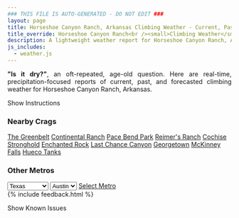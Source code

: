 ```yaml
---
### THIS FILE IS AUTO-GENERATED - DO NOT EDIT ###
layout: page
title: Horseshoe Canyon Ranch, Arkansas Climbing Weather - Current, Past, and Forecasted Report
title_override: Horseshoe Canyon Ranch<br /><small>Climbing Weather</small>
description: A lightweight weather report for Horseshoe Canyon Ranch, Arkansas. Optimized for slow internet connections.
js_includes:
  - weather.js
---
```


<section class="measure center lh-copy f5-ns f6 ph2 mv4" style="text-align: justify;">
<strong>"Is it dry?"</strong>, an oft-repeated, age-old question. Here are real-time,
precipitation-focused reports of current, past, and forecasted climbing weather for Horseshoe Canyon Ranch, Arkansas.
</section>

<p id="settings-toggle" class="mw5 b center tc hover-light-red black-70 pointer">Show Instructions</p>
<section id="settings" class="overflow-hidden" style="display:none;">
    <div class="mv2 ph2 center">
        <div class="fn f6 tc pv2">
            <p class="measure lh-copy center"><strong>Show/hide hourly forecasts</strong> by clicking the desired day.</p>
            <hr class="mw5 p0 mv2 o-60 b0 bt b--light-red light-red bg-light-red">
            <p class="measure lh-copy center"><strong>Current and Past conditions</strong> are measured by the nearest weather station. <strong>Forecast conditions</strong> are calculated and polled separately.</p>
            <hr class="mw5 p0 mv2 o-60 b0 bt b--light-red light-red bg-light-red">
            <p class="measure lh-copy center"><strong>Having issues?</strong> Try <a id="clear-cache" class="no-underline relative fancy-link light-red hover-light-red" href="#">clearing the local cache</a>.</p>
            <hr class="mw5 p0 mv2 o-60 b0 bt b--light-red light-red bg-light-red">
            <p class="measure lh-copy center">Weather data sourced from <a class="no-underline fancy-link relative light-red" target="_blank" href="https://www.weather.gov/documentation/services-web-api">weather.gov</a>.</p>
        </div>
    </div>
</section>
<section id="weather" data-crag="horseshoe-canyon-ranch-arkansas" class="mv4-ns mv3 ph2 center"></section>
<section id="nearby" class="tc lh-copy">
  <h3>Nearby Crags</h3>
<a class="nowrap no-underline fancy-link relative light-red mh3" href="/crags/the-greenbelt-texas-weather.html">The Greenbelt</a>
<a class="nowrap no-underline fancy-link relative light-red mh3" href="/crags/continental-ranch-texas-weather.html">Continental Ranch</a>
<a class="nowrap no-underline fancy-link relative light-red mh3" href="/crags/pace-bend-park-texas-weather.html">Pace Bend Park</a>
<a class="nowrap no-underline fancy-link relative light-red mh3" href="/crags/reimers-ranch-texas-weather.html">Reimer's Ranch</a>
<a class="nowrap no-underline fancy-link relative light-red mh3" href="/crags/cochise-stronghold-arizona-weather.html">Cochise Stronghold</a>
<a class="nowrap no-underline fancy-link relative light-red mh3" href="/crags/enchanted-rock-texas-weather.html">Enchanted Rock</a>
<a class="nowrap no-underline fancy-link relative light-red mh3" href="/crags/last-chance-canyon-new-mexico-weather.html">Last Chance Canyon</a>
<a class="nowrap no-underline fancy-link relative light-red mh3" href="/crags/georgetown-texas-weather.html">Georgetown</a>
<a class="nowrap no-underline fancy-link relative light-red mh3" href="/crags/mckinney-falls-texas-weather.html">McKinney Falls</a>
<a class="nowrap no-underline fancy-link relative light-red mh3" href="/crags/hueco-tanks-texas-weather.html">Hueco Tanks</a>
</section>
<section id="nearby" class="tc lh-copy">
  <h3>Other Metros</h3>
  <select class="ma1 bg-near-white pa2" id="stateSel">
    <option value="Texas" selected>Texas</option>
    <option value="Washington">Washington</option>
    <option value="Colorado">Colorado</option>
    <option value="Tennessee">Tennessee</option>
    <option value="Utah">Utah</option>
    <option value="California">California</option>
  </select>
  <select class="ma1 bg-near-white pa2" id="citySel">
    <option value="Austin" selected>Austin</option>
  </select>
  <a id="selectMetro" class="f6 link dim ph3 pv2 ma1 dib white bg-light-red" href="/crags/austin-texas-weather.html">Select Metro</a>
  <script>
    var states = [];
    states["Texas"] = "Austin"
    states["Washington"] = "Seattle"
    states["Colorado"] = "Denver"
    states["Tennessee"] = "Nashville"
    states["Utah"] = "Salt Lake City"
    states["California"] = "San Francisco|Los Angeles"
  </script>
</section>
{% include feedback.html %}
<p id="issues-toggle" class="mw5 b center tc hover-light-red black-70 pointer">Show Known Issues</p>
<section id="issues" class="overflow-hidden tc f6">
</section>

<script>
  var weekly_LZK_44_127 = {"updated":"2021-02-10T08:36:01+00:00","units":"us","forecastGenerator":"BaselineForecastGenerator","generatedAt":"2021-02-10T08:48:15+00:00","updateTime":"2021-02-10T08:36:01+00:00","validTimes":"2021-02-10T02:00:00+00:00/P7DT11H","elevation":{"value":534.0096,"unitCode":"unit:m"},"periods":[{"number":1,"name":"Overnight","startTime":"2021-02-10T02:00:00-06:00","endTime":"2021-02-10T06:00:00-06:00","isDaytime":false,"temperature":25,"temperatureUnit":"F","temperatureTrend":null,"windSpeed":"5 mph","windDirection":"ENE","icon":"https://api.weather.gov/icons/land/night/fzra,40?size=medium","shortForecast":"Chance Freezing Rain","detailedForecast":"A chance of freezing rain and patchy freezing drizzle. Cloudy, with a low around 25. East northeast wind around 5 mph. Chance of precipitation is 40%. Little or no ice accumulation expected."},{"number":2,"name":"Wednesday","startTime":"2021-02-10T06:00:00-06:00","endTime":"2021-02-10T18:00:00-06:00","isDaytime":true,"temperature":29,"temperatureUnit":"F","temperatureTrend":null,"windSpeed":"5 to 10 mph","windDirection":"NE","icon":"https://api.weather.gov/icons/land/day/rain_fzra,40/rain_fzra,50?size=medium","shortForecast":"Chance Freezing Rain","detailedForecast":"A chance of freezing rain and a chance of rain. Cloudy, with a high near 29. Wind chill values as low as 20. Northeast wind 5 to 10 mph. Chance of precipitation is 50%. Little or no ice accumulation expected."},{"number":3,"name":"Wednesday Night","startTime":"2021-02-10T18:00:00-06:00","endTime":"2021-02-11T06:00:00-06:00","isDaytime":false,"temperature":23,"temperatureUnit":"F","temperatureTrend":null,"windSpeed":"5 to 10 mph","windDirection":"NNE","icon":"https://api.weather.gov/icons/land/night/fzra,30/fzra,40?size=medium","shortForecast":"Chance Freezing Rain","detailedForecast":"A chance of freezing rain. Cloudy, with a low around 23. Wind chill values as low as 16. North northeast wind 5 to 10 mph. Chance of precipitation is 40%. Little or no ice accumulation expected."},{"number":4,"name":"Thursday","startTime":"2021-02-11T06:00:00-06:00","endTime":"2021-02-11T18:00:00-06:00","isDaytime":true,"temperature":26,"temperatureUnit":"F","temperatureTrend":null,"windSpeed":"5 to 10 mph","windDirection":"NNE","icon":"https://api.weather.gov/icons/land/day/fzra,40/bkn?size=medium","shortForecast":"Chance Freezing Rain then Mostly Cloudy","detailedForecast":"A chance of freezing rain before noon. Mostly cloudy, with a high near 26. Wind chill values as low as 15. North northeast wind 5 to 10 mph. Chance of precipitation is 40%. Little or no ice accumulation expected."},{"number":5,"name":"Thursday Night","startTime":"2021-02-11T18:00:00-06:00","endTime":"2021-02-12T06:00:00-06:00","isDaytime":false,"temperature":17,"temperatureUnit":"F","temperatureTrend":null,"windSpeed":"5 to 10 mph","windDirection":"NNE","icon":"https://api.weather.gov/icons/land/night/bkn?size=medium","shortForecast":"Mostly Cloudy","detailedForecast":"Mostly cloudy, with a low around 17. North northeast wind 5 to 10 mph."},{"number":6,"name":"Friday","startTime":"2021-02-12T06:00:00-06:00","endTime":"2021-02-12T18:00:00-06:00","isDaytime":true,"temperature":27,"temperatureUnit":"F","temperatureTrend":null,"windSpeed":"5 to 10 mph","windDirection":"NNE","icon":"https://api.weather.gov/icons/land/day/bkn?size=medium","shortForecast":"Partly Sunny","detailedForecast":"Partly sunny, with a high near 27. North northeast wind 5 to 10 mph."},{"number":7,"name":"Friday Night","startTime":"2021-02-12T18:00:00-06:00","endTime":"2021-02-13T06:00:00-06:00","isDaytime":false,"temperature":15,"temperatureUnit":"F","temperatureTrend":null,"windSpeed":"5 to 10 mph","windDirection":"NNE","icon":"https://api.weather.gov/icons/land/night/bkn?size=medium","shortForecast":"Mostly Cloudy","detailedForecast":"Mostly cloudy, with a low around 15. North northeast wind 5 to 10 mph."},{"number":8,"name":"Saturday","startTime":"2021-02-13T06:00:00-06:00","endTime":"2021-02-13T18:00:00-06:00","isDaytime":true,"temperature":24,"temperatureUnit":"F","temperatureTrend":null,"windSpeed":"5 to 10 mph","windDirection":"NNE","icon":"https://api.weather.gov/icons/land/day/snow,20?size=medium","shortForecast":"Slight Chance Light Snow","detailedForecast":"A slight chance of snow. Mostly cloudy, with a high near 24. North northeast wind 5 to 10 mph. Chance of precipitation is 20%."},{"number":9,"name":"Saturday Night","startTime":"2021-02-13T18:00:00-06:00","endTime":"2021-02-14T06:00:00-06:00","isDaytime":false,"temperature":2,"temperatureUnit":"F","temperatureTrend":null,"windSpeed":"10 mph","windDirection":"N","icon":"https://api.weather.gov/icons/land/night/cold?size=medium","shortForecast":"Mostly Cloudy","detailedForecast":"Mostly cloudy, with a low around 2. North wind around 10 mph."},{"number":10,"name":"Sunday","startTime":"2021-02-14T06:00:00-06:00","endTime":"2021-02-14T18:00:00-06:00","isDaytime":true,"temperature":17,"temperatureUnit":"F","temperatureTrend":null,"windSpeed":"10 mph","windDirection":"N","icon":"https://api.weather.gov/icons/land/day/sct?size=medium","shortForecast":"Mostly Sunny","detailedForecast":"Mostly sunny, with a high near 17."},{"number":11,"name":"Sunday Night","startTime":"2021-02-14T18:00:00-06:00","endTime":"2021-02-15T06:00:00-06:00","isDaytime":false,"temperature":6,"temperatureUnit":"F","temperatureTrend":null,"windSpeed":"10 mph","windDirection":"NNE","icon":"https://api.weather.gov/icons/land/night/cold/snow,20?size=medium","shortForecast":"Mostly Cloudy then Slight Chance Light Snow","detailedForecast":"A slight chance of snow after 3am. Mostly cloudy, with a low around 6. Chance of precipitation is 20%."},{"number":12,"name":"Washington's Birthday","startTime":"2021-02-15T06:00:00-06:00","endTime":"2021-02-15T18:00:00-06:00","isDaytime":true,"temperature":18,"temperatureUnit":"F","temperatureTrend":null,"windSpeed":"5 to 10 mph","windDirection":"NE","icon":"https://api.weather.gov/icons/land/day/snow,40/snow,50?size=medium","shortForecast":"Chance Light Snow","detailedForecast":"A chance of snow. Mostly cloudy, with a high near 18. Chance of precipitation is 50%."},{"number":13,"name":"Monday Night","startTime":"2021-02-15T18:00:00-06:00","endTime":"2021-02-16T06:00:00-06:00","isDaytime":false,"temperature":10,"temperatureUnit":"F","temperatureTrend":null,"windSpeed":"5 mph","windDirection":"ENE","icon":"https://api.weather.gov/icons/land/night/snow,30?size=medium","shortForecast":"Chance Light Snow","detailedForecast":"A chance of snow. Mostly cloudy, with a low around 10. Chance of precipitation is 30%."},{"number":14,"name":"Tuesday","startTime":"2021-02-16T06:00:00-06:00","endTime":"2021-02-16T18:00:00-06:00","isDaytime":true,"temperature":30,"temperatureUnit":"F","temperatureTrend":null,"windSpeed":"5 mph","windDirection":"ESE","icon":"https://api.weather.gov/icons/land/day/snow,20?size=medium","shortForecast":"Slight Chance Light Snow","detailedForecast":"A slight chance of snow after 7am. Partly sunny, with a high near 30. Chance of precipitation is 20%."}]}
  var hourly_LZK_44_127 = {"@context":["https://geojson.org/geojson-ld/geojson-context.jsonld",{"@version":"1.1","wx":"https://api.weather.gov/ontology#","geo":"http://www.opengis.net/ont/geosparql#","unit":"http://codes.wmo.int/common/unit/","@vocab":"https://api.weather.gov/ontology#"}],"type":"Feature","geometry":{"type":"Polygon","coordinates":[[[-93.2967623,36.0128648],[-93.29711019999999,35.990459800000004],[-93.26942,35.990176000000005],[-93.2690664,36.012581100000006],[-93.2967623,36.0128648]]]},"properties":{"updated":"2021-02-10T08:36:01+00:00","units":"us","forecastGenerator":"HourlyForecastGenerator","generatedAt":"2021-02-10T08:48:16+00:00","updateTime":"2021-02-10T08:36:01+00:00","validTimes":"2021-02-10T02:00:00+00:00/P7DT11H","elevation":{"value":534.0096,"unitCode":"unit:m"},"periods":[{"number":1,"name":"","startTime":"2021-02-10T02:00:00-06:00","endTime":"2021-02-10T03:00:00-06:00","isDaytime":false,"temperature":26,"temperatureUnit":"F","temperatureTrend":null,"windSpeed":"5 mph","windDirection":"ENE","icon":"https://api.weather.gov/icons/land/night/fzra,40?size=small","shortForecast":"Chance Freezing Rain","detailedForecast":""},{"number":2,"name":"","startTime":"2021-02-10T03:00:00-06:00","endTime":"2021-02-10T04:00:00-06:00","isDaytime":false,"temperature":25,"temperatureUnit":"F","temperatureTrend":null,"windSpeed":"5 mph","windDirection":"ENE","icon":"https://api.weather.gov/icons/land/night/fzra,40?size=small","shortForecast":"Chance Freezing Rain","detailedForecast":""},{"number":3,"name":"","startTime":"2021-02-10T04:00:00-06:00","endTime":"2021-02-10T05:00:00-06:00","isDaytime":false,"temperature":25,"temperatureUnit":"F","temperatureTrend":null,"windSpeed":"5 mph","windDirection":"ENE","icon":"https://api.weather.gov/icons/land/night/fzra,40?size=small","shortForecast":"Chance Freezing Rain","detailedForecast":""},{"number":4,"name":"","startTime":"2021-02-10T05:00:00-06:00","endTime":"2021-02-10T06:00:00-06:00","isDaytime":false,"temperature":25,"temperatureUnit":"F","temperatureTrend":null,"windSpeed":"5 mph","windDirection":"ENE","icon":"https://api.weather.gov/icons/land/night/fzra,40?size=small","shortForecast":"Chance Freezing Rain","detailedForecast":""},{"number":5,"name":"","startTime":"2021-02-10T06:00:00-06:00","endTime":"2021-02-10T07:00:00-06:00","isDaytime":true,"temperature":25,"temperatureUnit":"F","temperatureTrend":null,"windSpeed":"5 mph","windDirection":"ENE","icon":"https://api.weather.gov/icons/land/day/rain_fzra,40?size=small","shortForecast":"Chance Freezing Rain","detailedForecast":""},{"number":6,"name":"","startTime":"2021-02-10T07:00:00-06:00","endTime":"2021-02-10T08:00:00-06:00","isDaytime":true,"temperature":26,"temperatureUnit":"F","temperatureTrend":null,"windSpeed":"5 mph","windDirection":"ENE","icon":"https://api.weather.gov/icons/land/day/rain_fzra,40?size=small","shortForecast":"Chance Freezing Rain","detailedForecast":""},{"number":7,"name":"","startTime":"2021-02-10T08:00:00-06:00","endTime":"2021-02-10T09:00:00-06:00","isDaytime":true,"temperature":26,"temperatureUnit":"F","temperatureTrend":null,"windSpeed":"5 mph","windDirection":"NE","icon":"https://api.weather.gov/icons/land/day/rain_fzra,40?size=small","shortForecast":"Chance Freezing Rain","detailedForecast":""},{"number":8,"name":"","startTime":"2021-02-10T09:00:00-06:00","endTime":"2021-02-10T10:00:00-06:00","isDaytime":true,"temperature":27,"temperatureUnit":"F","temperatureTrend":null,"windSpeed":"5 mph","windDirection":"NE","icon":"https://api.weather.gov/icons/land/day/rain_fzra,40?size=small","shortForecast":"Chance Freezing Rain","detailedForecast":""},{"number":9,"name":"","startTime":"2021-02-10T10:00:00-06:00","endTime":"2021-02-10T11:00:00-06:00","isDaytime":true,"temperature":27,"temperatureUnit":"F","temperatureTrend":null,"windSpeed":"5 mph","windDirection":"NE","icon":"https://api.weather.gov/icons/land/day/rain_fzra,40?size=small","shortForecast":"Chance Freezing Rain","detailedForecast":""},{"number":10,"name":"","startTime":"2021-02-10T11:00:00-06:00","endTime":"2021-02-10T12:00:00-06:00","isDaytime":true,"temperature":27,"temperatureUnit":"F","temperatureTrend":null,"windSpeed":"5 mph","windDirection":"NE","icon":"https://api.weather.gov/icons/land/day/rain_fzra,40?size=small","shortForecast":"Chance Freezing Rain","detailedForecast":""},{"number":11,"name":"","startTime":"2021-02-10T12:00:00-06:00","endTime":"2021-02-10T13:00:00-06:00","isDaytime":true,"temperature":28,"temperatureUnit":"F","temperatureTrend":null,"windSpeed":"5 mph","windDirection":"NE","icon":"https://api.weather.gov/icons/land/day/rain_fzra,50?size=small","shortForecast":"Chance Freezing Rain","detailedForecast":""},{"number":12,"name":"","startTime":"2021-02-10T13:00:00-06:00","endTime":"2021-02-10T14:00:00-06:00","isDaytime":true,"temperature":29,"temperatureUnit":"F","temperatureTrend":null,"windSpeed":"5 mph","windDirection":"NE","icon":"https://api.weather.gov/icons/land/day/rain_fzra,50?size=small","shortForecast":"Chance Freezing Rain","detailedForecast":""},{"number":13,"name":"","startTime":"2021-02-10T14:00:00-06:00","endTime":"2021-02-10T15:00:00-06:00","isDaytime":true,"temperature":29,"temperatureUnit":"F","temperatureTrend":null,"windSpeed":"5 mph","windDirection":"NNE","icon":"https://api.weather.gov/icons/land/day/rain_fzra,50?size=small","shortForecast":"Chance Freezing Rain","detailedForecast":""},{"number":14,"name":"","startTime":"2021-02-10T15:00:00-06:00","endTime":"2021-02-10T16:00:00-06:00","isDaytime":true,"temperature":29,"temperatureUnit":"F","temperatureTrend":null,"windSpeed":"5 mph","windDirection":"NNE","icon":"https://api.weather.gov/icons/land/day/rain_fzra,50?size=small","shortForecast":"Chance Freezing Rain","detailedForecast":""},{"number":15,"name":"","startTime":"2021-02-10T16:00:00-06:00","endTime":"2021-02-10T17:00:00-06:00","isDaytime":true,"temperature":29,"temperatureUnit":"F","temperatureTrend":null,"windSpeed":"5 mph","windDirection":"NNE","icon":"https://api.weather.gov/icons/land/day/rain_fzra?size=small","shortForecast":"Chance Freezing Rain","detailedForecast":""},{"number":16,"name":"","startTime":"2021-02-10T17:00:00-06:00","endTime":"2021-02-10T18:00:00-06:00","isDaytime":true,"temperature":27,"temperatureUnit":"F","temperatureTrend":null,"windSpeed":"10 mph","windDirection":"NNE","icon":"https://api.weather.gov/icons/land/day/rain_fzra?size=small","shortForecast":"Chance Freezing Rain","detailedForecast":""},{"number":17,"name":"","startTime":"2021-02-10T18:00:00-06:00","endTime":"2021-02-10T19:00:00-06:00","isDaytime":false,"temperature":27,"temperatureUnit":"F","temperatureTrend":null,"windSpeed":"10 mph","windDirection":"NNE","icon":"https://api.weather.gov/icons/land/night/fzra?size=small","shortForecast":"Chance Freezing Rain","detailedForecast":""},{"number":18,"name":"","startTime":"2021-02-10T19:00:00-06:00","endTime":"2021-02-10T20:00:00-06:00","isDaytime":false,"temperature":27,"temperatureUnit":"F","temperatureTrend":null,"windSpeed":"10 mph","windDirection":"NNE","icon":"https://api.weather.gov/icons/land/night/fzra?size=small","shortForecast":"Chance Freezing Rain","detailedForecast":""},{"number":19,"name":"","startTime":"2021-02-10T20:00:00-06:00","endTime":"2021-02-10T21:00:00-06:00","isDaytime":false,"temperature":27,"temperatureUnit":"F","temperatureTrend":null,"windSpeed":"10 mph","windDirection":"NNE","icon":"https://api.weather.gov/icons/land/night/fzra?size=small","shortForecast":"Chance Freezing Rain","detailedForecast":""},{"number":20,"name":"","startTime":"2021-02-10T21:00:00-06:00","endTime":"2021-02-10T22:00:00-06:00","isDaytime":false,"temperature":27,"temperatureUnit":"F","temperatureTrend":null,"windSpeed":"10 mph","windDirection":"NNE","icon":"https://api.weather.gov/icons/land/night/fzra?size=small","shortForecast":"Chance Freezing Rain","detailedForecast":""},{"number":21,"name":"","startTime":"2021-02-10T22:00:00-06:00","endTime":"2021-02-10T23:00:00-06:00","isDaytime":false,"temperature":26,"temperatureUnit":"F","temperatureTrend":null,"windSpeed":"5 mph","windDirection":"NE","icon":"https://api.weather.gov/icons/land/night/fzra?size=small","shortForecast":"Chance Freezing Rain","detailedForecast":""},{"number":22,"name":"","startTime":"2021-02-10T23:00:00-06:00","endTime":"2021-02-11T00:00:00-06:00","isDaytime":false,"temperature":26,"temperatureUnit":"F","temperatureTrend":null,"windSpeed":"5 mph","windDirection":"NE","icon":"https://api.weather.gov/icons/land/night/fzra?size=small","shortForecast":"Chance Freezing Rain","detailedForecast":""},{"number":23,"name":"","startTime":"2021-02-11T00:00:00-06:00","endTime":"2021-02-11T01:00:00-06:00","isDaytime":false,"temperature":26,"temperatureUnit":"F","temperatureTrend":null,"windSpeed":"5 mph","windDirection":"NE","icon":"https://api.weather.gov/icons/land/night/fzra?size=small","shortForecast":"Chance Freezing Rain","detailedForecast":""},{"number":24,"name":"","startTime":"2021-02-11T01:00:00-06:00","endTime":"2021-02-11T02:00:00-06:00","isDaytime":false,"temperature":25,"temperatureUnit":"F","temperatureTrend":null,"windSpeed":"5 mph","windDirection":"NE","icon":"https://api.weather.gov/icons/land/night/fzra?size=small","shortForecast":"Chance Freezing Rain","detailedForecast":""},{"number":25,"name":"","startTime":"2021-02-11T02:00:00-06:00","endTime":"2021-02-11T03:00:00-06:00","isDaytime":false,"temperature":25,"temperatureUnit":"F","temperatureTrend":null,"windSpeed":"10 mph","windDirection":"NE","icon":"https://api.weather.gov/icons/land/night/fzra?size=small","shortForecast":"Chance Freezing Rain","detailedForecast":""},{"number":26,"name":"","startTime":"2021-02-11T03:00:00-06:00","endTime":"2021-02-11T04:00:00-06:00","isDaytime":false,"temperature":24,"temperatureUnit":"F","temperatureTrend":null,"windSpeed":"10 mph","windDirection":"NNE","icon":"https://api.weather.gov/icons/land/night/fzra?size=small","shortForecast":"Chance Freezing Rain","detailedForecast":""},{"number":27,"name":"","startTime":"2021-02-11T04:00:00-06:00","endTime":"2021-02-11T05:00:00-06:00","isDaytime":false,"temperature":24,"temperatureUnit":"F","temperatureTrend":null,"windSpeed":"10 mph","windDirection":"NNE","icon":"https://api.weather.gov/icons/land/night/fzra?size=small","shortForecast":"Chance Freezing Rain","detailedForecast":""},{"number":28,"name":"","startTime":"2021-02-11T05:00:00-06:00","endTime":"2021-02-11T06:00:00-06:00","isDaytime":false,"temperature":23,"temperatureUnit":"F","temperatureTrend":null,"windSpeed":"10 mph","windDirection":"NNE","icon":"https://api.weather.gov/icons/land/night/fzra?size=small","shortForecast":"Chance Freezing Rain","detailedForecast":""},{"number":29,"name":"","startTime":"2021-02-11T06:00:00-06:00","endTime":"2021-02-11T07:00:00-06:00","isDaytime":true,"temperature":23,"temperatureUnit":"F","temperatureTrend":null,"windSpeed":"5 mph","windDirection":"NNE","icon":"https://api.weather.gov/icons/land/day/fzra?size=small","shortForecast":"Chance Freezing Rain","detailedForecast":""},{"number":30,"name":"","startTime":"2021-02-11T07:00:00-06:00","endTime":"2021-02-11T08:00:00-06:00","isDaytime":true,"temperature":23,"temperatureUnit":"F","temperatureTrend":null,"windSpeed":"5 mph","windDirection":"NNE","icon":"https://api.weather.gov/icons/land/day/fzra?size=small","shortForecast":"Chance Freezing Rain","detailedForecast":""},{"number":31,"name":"","startTime":"2021-02-11T08:00:00-06:00","endTime":"2021-02-11T09:00:00-06:00","isDaytime":true,"temperature":23,"temperatureUnit":"F","temperatureTrend":null,"windSpeed":"10 mph","windDirection":"NNE","icon":"https://api.weather.gov/icons/land/day/fzra?size=small","shortForecast":"Chance Freezing Rain","detailedForecast":""},{"number":32,"name":"","startTime":"2021-02-11T09:00:00-06:00","endTime":"2021-02-11T10:00:00-06:00","isDaytime":true,"temperature":23,"temperatureUnit":"F","temperatureTrend":null,"windSpeed":"10 mph","windDirection":"NE","icon":"https://api.weather.gov/icons/land/day/fzra?size=small","shortForecast":"Chance Freezing Rain","detailedForecast":""},{"number":33,"name":"","startTime":"2021-02-11T10:00:00-06:00","endTime":"2021-02-11T11:00:00-06:00","isDaytime":true,"temperature":23,"temperatureUnit":"F","temperatureTrend":null,"windSpeed":"10 mph","windDirection":"NE","icon":"https://api.weather.gov/icons/land/day/fzra?size=small","shortForecast":"Chance Freezing Rain","detailedForecast":""},{"number":34,"name":"","startTime":"2021-02-11T11:00:00-06:00","endTime":"2021-02-11T12:00:00-06:00","isDaytime":true,"temperature":23,"temperatureUnit":"F","temperatureTrend":null,"windSpeed":"5 mph","windDirection":"NE","icon":"https://api.weather.gov/icons/land/day/fzra?size=small","shortForecast":"Chance Freezing Rain","detailedForecast":""},{"number":35,"name":"","startTime":"2021-02-11T12:00:00-06:00","endTime":"2021-02-11T13:00:00-06:00","isDaytime":true,"temperature":23,"temperatureUnit":"F","temperatureTrend":null,"windSpeed":"5 mph","windDirection":"NNE","icon":"https://api.weather.gov/icons/land/day/bkn?size=small","shortForecast":"Mostly Cloudy","detailedForecast":""},{"number":36,"name":"","startTime":"2021-02-11T13:00:00-06:00","endTime":"2021-02-11T14:00:00-06:00","isDaytime":true,"temperature":23,"temperatureUnit":"F","temperatureTrend":null,"windSpeed":"5 mph","windDirection":"NNE","icon":"https://api.weather.gov/icons/land/day/bkn?size=small","shortForecast":"Mostly Cloudy","detailedForecast":""},{"number":37,"name":"","startTime":"2021-02-11T14:00:00-06:00","endTime":"2021-02-11T15:00:00-06:00","isDaytime":true,"temperature":24,"temperatureUnit":"F","temperatureTrend":null,"windSpeed":"5 mph","windDirection":"NNE","icon":"https://api.weather.gov/icons/land/day/bkn?size=small","shortForecast":"Mostly Cloudy","detailedForecast":""},{"number":38,"name":"","startTime":"2021-02-11T15:00:00-06:00","endTime":"2021-02-11T16:00:00-06:00","isDaytime":true,"temperature":24,"temperatureUnit":"F","temperatureTrend":null,"windSpeed":"5 mph","windDirection":"NNE","icon":"https://api.weather.gov/icons/land/day/bkn?size=small","shortForecast":"Mostly Cloudy","detailedForecast":""},{"number":39,"name":"","startTime":"2021-02-11T16:00:00-06:00","endTime":"2021-02-11T17:00:00-06:00","isDaytime":true,"temperature":24,"temperatureUnit":"F","temperatureTrend":null,"windSpeed":"5 mph","windDirection":"NNE","icon":"https://api.weather.gov/icons/land/day/bkn?size=small","shortForecast":"Mostly Cloudy","detailedForecast":""},{"number":40,"name":"","startTime":"2021-02-11T17:00:00-06:00","endTime":"2021-02-11T18:00:00-06:00","isDaytime":true,"temperature":23,"temperatureUnit":"F","temperatureTrend":null,"windSpeed":"5 mph","windDirection":"NNE","icon":"https://api.weather.gov/icons/land/day/bkn?size=small","shortForecast":"Mostly Cloudy","detailedForecast":""},{"number":41,"name":"","startTime":"2021-02-11T18:00:00-06:00","endTime":"2021-02-11T19:00:00-06:00","isDaytime":false,"temperature":24,"temperatureUnit":"F","temperatureTrend":null,"windSpeed":"5 mph","windDirection":"NNE","icon":"https://api.weather.gov/icons/land/night/bkn?size=small","shortForecast":"Mostly Cloudy","detailedForecast":""},{"number":42,"name":"","startTime":"2021-02-11T19:00:00-06:00","endTime":"2021-02-11T20:00:00-06:00","isDaytime":false,"temperature":23,"temperatureUnit":"F","temperatureTrend":null,"windSpeed":"5 mph","windDirection":"NNE","icon":"https://api.weather.gov/icons/land/night/bkn?size=small","shortForecast":"Mostly Cloudy","detailedForecast":""},{"number":43,"name":"","startTime":"2021-02-11T20:00:00-06:00","endTime":"2021-02-11T21:00:00-06:00","isDaytime":false,"temperature":22,"temperatureUnit":"F","temperatureTrend":null,"windSpeed":"5 mph","windDirection":"NNE","icon":"https://api.weather.gov/icons/land/night/bkn?size=small","shortForecast":"Mostly Cloudy","detailedForecast":""},{"number":44,"name":"","startTime":"2021-02-11T21:00:00-06:00","endTime":"2021-02-11T22:00:00-06:00","isDaytime":false,"temperature":21,"temperatureUnit":"F","temperatureTrend":null,"windSpeed":"5 mph","windDirection":"NNE","icon":"https://api.weather.gov/icons/land/night/bkn?size=small","shortForecast":"Mostly Cloudy","detailedForecast":""},{"number":45,"name":"","startTime":"2021-02-11T22:00:00-06:00","endTime":"2021-02-11T23:00:00-06:00","isDaytime":false,"temperature":21,"temperatureUnit":"F","temperatureTrend":null,"windSpeed":"5 mph","windDirection":"NNE","icon":"https://api.weather.gov/icons/land/night/bkn?size=small","shortForecast":"Mostly Cloudy","detailedForecast":""},{"number":46,"name":"","startTime":"2021-02-11T23:00:00-06:00","endTime":"2021-02-12T00:00:00-06:00","isDaytime":false,"temperature":20,"temperatureUnit":"F","temperatureTrend":null,"windSpeed":"5 mph","windDirection":"NNE","icon":"https://api.weather.gov/icons/land/night/bkn?size=small","shortForecast":"Mostly Cloudy","detailedForecast":""},{"number":47,"name":"","startTime":"2021-02-12T00:00:00-06:00","endTime":"2021-02-12T01:00:00-06:00","isDaytime":false,"temperature":20,"temperatureUnit":"F","temperatureTrend":null,"windSpeed":"5 mph","windDirection":"NNE","icon":"https://api.weather.gov/icons/land/night/bkn?size=small","shortForecast":"Mostly Cloudy","detailedForecast":""},{"number":48,"name":"","startTime":"2021-02-12T01:00:00-06:00","endTime":"2021-02-12T02:00:00-06:00","isDaytime":false,"temperature":20,"temperatureUnit":"F","temperatureTrend":null,"windSpeed":"5 mph","windDirection":"NNE","icon":"https://api.weather.gov/icons/land/night/bkn?size=small","shortForecast":"Mostly Cloudy","detailedForecast":""},{"number":49,"name":"","startTime":"2021-02-12T02:00:00-06:00","endTime":"2021-02-12T03:00:00-06:00","isDaytime":false,"temperature":19,"temperatureUnit":"F","temperatureTrend":null,"windSpeed":"5 mph","windDirection":"N","icon":"https://api.weather.gov/icons/land/night/bkn?size=small","shortForecast":"Mostly Cloudy","detailedForecast":""},{"number":50,"name":"","startTime":"2021-02-12T03:00:00-06:00","endTime":"2021-02-12T04:00:00-06:00","isDaytime":false,"temperature":19,"temperatureUnit":"F","temperatureTrend":null,"windSpeed":"5 mph","windDirection":"N","icon":"https://api.weather.gov/icons/land/night/bkn?size=small","shortForecast":"Mostly Cloudy","detailedForecast":""},{"number":51,"name":"","startTime":"2021-02-12T04:00:00-06:00","endTime":"2021-02-12T05:00:00-06:00","isDaytime":false,"temperature":19,"temperatureUnit":"F","temperatureTrend":null,"windSpeed":"5 mph","windDirection":"N","icon":"https://api.weather.gov/icons/land/night/bkn?size=small","shortForecast":"Mostly Cloudy","detailedForecast":""},{"number":52,"name":"","startTime":"2021-02-12T05:00:00-06:00","endTime":"2021-02-12T06:00:00-06:00","isDaytime":false,"temperature":18,"temperatureUnit":"F","temperatureTrend":null,"windSpeed":"10 mph","windDirection":"N","icon":"https://api.weather.gov/icons/land/night/bkn?size=small","shortForecast":"Mostly Cloudy","detailedForecast":""},{"number":53,"name":"","startTime":"2021-02-12T06:00:00-06:00","endTime":"2021-02-12T07:00:00-06:00","isDaytime":true,"temperature":18,"temperatureUnit":"F","temperatureTrend":null,"windSpeed":"10 mph","windDirection":"N","icon":"https://api.weather.gov/icons/land/day/bkn?size=small","shortForecast":"Mostly Cloudy","detailedForecast":""},{"number":54,"name":"","startTime":"2021-02-12T07:00:00-06:00","endTime":"2021-02-12T08:00:00-06:00","isDaytime":true,"temperature":19,"temperatureUnit":"F","temperatureTrend":null,"windSpeed":"10 mph","windDirection":"N","icon":"https://api.weather.gov/icons/land/day/bkn?size=small","shortForecast":"Mostly Cloudy","detailedForecast":""},{"number":55,"name":"","startTime":"2021-02-12T08:00:00-06:00","endTime":"2021-02-12T09:00:00-06:00","isDaytime":true,"temperature":19,"temperatureUnit":"F","temperatureTrend":null,"windSpeed":"5 mph","windDirection":"NNE","icon":"https://api.weather.gov/icons/land/day/bkn?size=small","shortForecast":"Mostly Cloudy","detailedForecast":""},{"number":56,"name":"","startTime":"2021-02-12T09:00:00-06:00","endTime":"2021-02-12T10:00:00-06:00","isDaytime":true,"temperature":21,"temperatureUnit":"F","temperatureTrend":null,"windSpeed":"5 mph","windDirection":"NNE","icon":"https://api.weather.gov/icons/land/day/bkn?size=small","shortForecast":"Mostly Cloudy","detailedForecast":""},{"number":57,"name":"","startTime":"2021-02-12T10:00:00-06:00","endTime":"2021-02-12T11:00:00-06:00","isDaytime":true,"temperature":22,"temperatureUnit":"F","temperatureTrend":null,"windSpeed":"5 mph","windDirection":"NNE","icon":"https://api.weather.gov/icons/land/day/bkn?size=small","shortForecast":"Mostly Cloudy","detailedForecast":""},{"number":58,"name":"","startTime":"2021-02-12T11:00:00-06:00","endTime":"2021-02-12T12:00:00-06:00","isDaytime":true,"temperature":23,"temperatureUnit":"F","temperatureTrend":null,"windSpeed":"5 mph","windDirection":"NNE","icon":"https://api.weather.gov/icons/land/day/bkn?size=small","shortForecast":"Mostly Cloudy","detailedForecast":""},{"number":59,"name":"","startTime":"2021-02-12T12:00:00-06:00","endTime":"2021-02-12T13:00:00-06:00","isDaytime":true,"temperature":25,"temperatureUnit":"F","temperatureTrend":null,"windSpeed":"5 mph","windDirection":"NNE","icon":"https://api.weather.gov/icons/land/day/bkn?size=small","shortForecast":"Mostly Cloudy","detailedForecast":""},{"number":60,"name":"","startTime":"2021-02-12T13:00:00-06:00","endTime":"2021-02-12T14:00:00-06:00","isDaytime":true,"temperature":26,"temperatureUnit":"F","temperatureTrend":null,"windSpeed":"5 mph","windDirection":"NNE","icon":"https://api.weather.gov/icons/land/day/bkn?size=small","shortForecast":"Partly Sunny","detailedForecast":""},{"number":61,"name":"","startTime":"2021-02-12T14:00:00-06:00","endTime":"2021-02-12T15:00:00-06:00","isDaytime":true,"temperature":26,"temperatureUnit":"F","temperatureTrend":null,"windSpeed":"5 mph","windDirection":"NNE","icon":"https://api.weather.gov/icons/land/day/bkn?size=small","shortForecast":"Partly Sunny","detailedForecast":""},{"number":62,"name":"","startTime":"2021-02-12T15:00:00-06:00","endTime":"2021-02-12T16:00:00-06:00","isDaytime":true,"temperature":27,"temperatureUnit":"F","temperatureTrend":null,"windSpeed":"5 mph","windDirection":"NNE","icon":"https://api.weather.gov/icons/land/day/bkn?size=small","shortForecast":"Partly Sunny","detailedForecast":""},{"number":63,"name":"","startTime":"2021-02-12T16:00:00-06:00","endTime":"2021-02-12T17:00:00-06:00","isDaytime":true,"temperature":26,"temperatureUnit":"F","temperatureTrend":null,"windSpeed":"5 mph","windDirection":"NNE","icon":"https://api.weather.gov/icons/land/day/bkn?size=small","shortForecast":"Partly Sunny","detailedForecast":""},{"number":64,"name":"","startTime":"2021-02-12T17:00:00-06:00","endTime":"2021-02-12T18:00:00-06:00","isDaytime":true,"temperature":25,"temperatureUnit":"F","temperatureTrend":null,"windSpeed":"5 mph","windDirection":"NNE","icon":"https://api.weather.gov/icons/land/day/bkn?size=small","shortForecast":"Partly Sunny","detailedForecast":""},{"number":65,"name":"","startTime":"2021-02-12T18:00:00-06:00","endTime":"2021-02-12T19:00:00-06:00","isDaytime":false,"temperature":24,"temperatureUnit":"F","temperatureTrend":null,"windSpeed":"5 mph","windDirection":"NNE","icon":"https://api.weather.gov/icons/land/night/bkn?size=small","shortForecast":"Mostly Cloudy","detailedForecast":""},{"number":66,"name":"","startTime":"2021-02-12T19:00:00-06:00","endTime":"2021-02-12T20:00:00-06:00","isDaytime":false,"temperature":22,"temperatureUnit":"F","temperatureTrend":null,"windSpeed":"5 mph","windDirection":"NNE","icon":"https://api.weather.gov/icons/land/night/bkn?size=small","shortForecast":"Mostly Cloudy","detailedForecast":""},{"number":67,"name":"","startTime":"2021-02-12T20:00:00-06:00","endTime":"2021-02-12T21:00:00-06:00","isDaytime":false,"temperature":21,"temperatureUnit":"F","temperatureTrend":null,"windSpeed":"5 mph","windDirection":"NNE","icon":"https://api.weather.gov/icons/land/night/bkn?size=small","shortForecast":"Mostly Cloudy","detailedForecast":""},{"number":68,"name":"","startTime":"2021-02-12T21:00:00-06:00","endTime":"2021-02-12T22:00:00-06:00","isDaytime":false,"temperature":21,"temperatureUnit":"F","temperatureTrend":null,"windSpeed":"10 mph","windDirection":"NE","icon":"https://api.weather.gov/icons/land/night/bkn?size=small","shortForecast":"Mostly Cloudy","detailedForecast":""},{"number":69,"name":"","startTime":"2021-02-12T22:00:00-06:00","endTime":"2021-02-12T23:00:00-06:00","isDaytime":false,"temperature":20,"temperatureUnit":"F","temperatureTrend":null,"windSpeed":"10 mph","windDirection":"NE","icon":"https://api.weather.gov/icons/land/night/bkn?size=small","shortForecast":"Mostly Cloudy","detailedForecast":""},{"number":70,"name":"","startTime":"2021-02-12T23:00:00-06:00","endTime":"2021-02-13T00:00:00-06:00","isDaytime":false,"temperature":19,"temperatureUnit":"F","temperatureTrend":null,"windSpeed":"10 mph","windDirection":"NE","icon":"https://api.weather.gov/icons/land/night/bkn?size=small","shortForecast":"Mostly Cloudy","detailedForecast":""},{"number":71,"name":"","startTime":"2021-02-13T00:00:00-06:00","endTime":"2021-02-13T01:00:00-06:00","isDaytime":false,"temperature":19,"temperatureUnit":"F","temperatureTrend":null,"windSpeed":"10 mph","windDirection":"NE","icon":"https://api.weather.gov/icons/land/night/bkn?size=small","shortForecast":"Mostly Cloudy","detailedForecast":""},{"number":72,"name":"","startTime":"2021-02-13T01:00:00-06:00","endTime":"2021-02-13T02:00:00-06:00","isDaytime":false,"temperature":18,"temperatureUnit":"F","temperatureTrend":null,"windSpeed":"5 mph","windDirection":"NE","icon":"https://api.weather.gov/icons/land/night/bkn?size=small","shortForecast":"Mostly Cloudy","detailedForecast":""},{"number":73,"name":"","startTime":"2021-02-13T02:00:00-06:00","endTime":"2021-02-13T03:00:00-06:00","isDaytime":false,"temperature":18,"temperatureUnit":"F","temperatureTrend":null,"windSpeed":"5 mph","windDirection":"NE","icon":"https://api.weather.gov/icons/land/night/bkn?size=small","shortForecast":"Mostly Cloudy","detailedForecast":""},{"number":74,"name":"","startTime":"2021-02-13T03:00:00-06:00","endTime":"2021-02-13T04:00:00-06:00","isDaytime":false,"temperature":17,"temperatureUnit":"F","temperatureTrend":null,"windSpeed":"5 mph","windDirection":"NNE","icon":"https://api.weather.gov/icons/land/night/bkn?size=small","shortForecast":"Mostly Cloudy","detailedForecast":""},{"number":75,"name":"","startTime":"2021-02-13T04:00:00-06:00","endTime":"2021-02-13T05:00:00-06:00","isDaytime":false,"temperature":17,"temperatureUnit":"F","temperatureTrend":null,"windSpeed":"5 mph","windDirection":"NNE","icon":"https://api.weather.gov/icons/land/night/bkn?size=small","shortForecast":"Mostly Cloudy","detailedForecast":""},{"number":76,"name":"","startTime":"2021-02-13T05:00:00-06:00","endTime":"2021-02-13T06:00:00-06:00","isDaytime":false,"temperature":16,"temperatureUnit":"F","temperatureTrend":null,"windSpeed":"5 mph","windDirection":"NNE","icon":"https://api.weather.gov/icons/land/night/bkn?size=small","shortForecast":"Mostly Cloudy","detailedForecast":""},{"number":77,"name":"","startTime":"2021-02-13T06:00:00-06:00","endTime":"2021-02-13T07:00:00-06:00","isDaytime":true,"temperature":16,"temperatureUnit":"F","temperatureTrend":null,"windSpeed":"5 mph","windDirection":"NNE","icon":"https://api.weather.gov/icons/land/day/snow?size=small","shortForecast":"Slight Chance Light Snow","detailedForecast":""},{"number":78,"name":"","startTime":"2021-02-13T07:00:00-06:00","endTime":"2021-02-13T08:00:00-06:00","isDaytime":true,"temperature":16,"temperatureUnit":"F","temperatureTrend":null,"windSpeed":"5 mph","windDirection":"NNE","icon":"https://api.weather.gov/icons/land/day/snow?size=small","shortForecast":"Slight Chance Light Snow","detailedForecast":""},{"number":79,"name":"","startTime":"2021-02-13T08:00:00-06:00","endTime":"2021-02-13T09:00:00-06:00","isDaytime":true,"temperature":17,"temperatureUnit":"F","temperatureTrend":null,"windSpeed":"5 mph","windDirection":"NNE","icon":"https://api.weather.gov/icons/land/day/snow?size=small","shortForecast":"Slight Chance Light Snow","detailedForecast":""},{"number":80,"name":"","startTime":"2021-02-13T09:00:00-06:00","endTime":"2021-02-13T10:00:00-06:00","isDaytime":true,"temperature":18,"temperatureUnit":"F","temperatureTrend":null,"windSpeed":"5 mph","windDirection":"NNE","icon":"https://api.weather.gov/icons/land/day/snow?size=small","shortForecast":"Slight Chance Light Snow","detailedForecast":""},{"number":81,"name":"","startTime":"2021-02-13T10:00:00-06:00","endTime":"2021-02-13T11:00:00-06:00","isDaytime":true,"temperature":19,"temperatureUnit":"F","temperatureTrend":null,"windSpeed":"5 mph","windDirection":"NNE","icon":"https://api.weather.gov/icons/land/day/snow?size=small","shortForecast":"Slight Chance Light Snow","detailedForecast":""},{"number":82,"name":"","startTime":"2021-02-13T11:00:00-06:00","endTime":"2021-02-13T12:00:00-06:00","isDaytime":true,"temperature":20,"temperatureUnit":"F","temperatureTrend":null,"windSpeed":"5 mph","windDirection":"NNE","icon":"https://api.weather.gov/icons/land/day/snow?size=small","shortForecast":"Slight Chance Light Snow","detailedForecast":""},{"number":83,"name":"","startTime":"2021-02-13T12:00:00-06:00","endTime":"2021-02-13T13:00:00-06:00","isDaytime":true,"temperature":22,"temperatureUnit":"F","temperatureTrend":null,"windSpeed":"5 mph","windDirection":"NNE","icon":"https://api.weather.gov/icons/land/day/snow?size=small","shortForecast":"Slight Chance Light Snow","detailedForecast":""},{"number":84,"name":"","startTime":"2021-02-13T13:00:00-06:00","endTime":"2021-02-13T14:00:00-06:00","isDaytime":true,"temperature":22,"temperatureUnit":"F","temperatureTrend":null,"windSpeed":"5 mph","windDirection":"NNE","icon":"https://api.weather.gov/icons/land/day/snow?size=small","shortForecast":"Slight Chance Light Snow","detailedForecast":""},{"number":85,"name":"","startTime":"2021-02-13T14:00:00-06:00","endTime":"2021-02-13T15:00:00-06:00","isDaytime":true,"temperature":23,"temperatureUnit":"F","temperatureTrend":null,"windSpeed":"5 mph","windDirection":"N","icon":"https://api.weather.gov/icons/land/day/snow?size=small","shortForecast":"Slight Chance Light Snow","detailedForecast":""},{"number":86,"name":"","startTime":"2021-02-13T15:00:00-06:00","endTime":"2021-02-13T16:00:00-06:00","isDaytime":true,"temperature":23,"temperatureUnit":"F","temperatureTrend":null,"windSpeed":"10 mph","windDirection":"N","icon":"https://api.weather.gov/icons/land/day/snow?size=small","shortForecast":"Slight Chance Light Snow","detailedForecast":""},{"number":87,"name":"","startTime":"2021-02-13T16:00:00-06:00","endTime":"2021-02-13T17:00:00-06:00","isDaytime":true,"temperature":22,"temperatureUnit":"F","temperatureTrend":null,"windSpeed":"10 mph","windDirection":"N","icon":"https://api.weather.gov/icons/land/day/snow?size=small","shortForecast":"Slight Chance Light Snow","detailedForecast":""},{"number":88,"name":"","startTime":"2021-02-13T17:00:00-06:00","endTime":"2021-02-13T18:00:00-06:00","isDaytime":true,"temperature":20,"temperatureUnit":"F","temperatureTrend":null,"windSpeed":"10 mph","windDirection":"N","icon":"https://api.weather.gov/icons/land/day/snow?size=small","shortForecast":"Slight Chance Light Snow","detailedForecast":""},{"number":89,"name":"","startTime":"2021-02-13T18:00:00-06:00","endTime":"2021-02-13T19:00:00-06:00","isDaytime":false,"temperature":18,"temperatureUnit":"F","temperatureTrend":null,"windSpeed":"10 mph","windDirection":"N","icon":"https://api.weather.gov/icons/land/night/bkn?size=small","shortForecast":"Mostly Cloudy","detailedForecast":""},{"number":90,"name":"","startTime":"2021-02-13T19:00:00-06:00","endTime":"2021-02-13T20:00:00-06:00","isDaytime":false,"temperature":16,"temperatureUnit":"F","temperatureTrend":null,"windSpeed":"10 mph","windDirection":"N","icon":"https://api.weather.gov/icons/land/night/bkn?size=small","shortForecast":"Mostly Cloudy","detailedForecast":""},{"number":91,"name":"","startTime":"2021-02-13T20:00:00-06:00","endTime":"2021-02-13T21:00:00-06:00","isDaytime":false,"temperature":14,"temperatureUnit":"F","temperatureTrend":null,"windSpeed":"10 mph","windDirection":"N","icon":"https://api.weather.gov/icons/land/night/bkn?size=small","shortForecast":"Mostly Cloudy","detailedForecast":""},{"number":92,"name":"","startTime":"2021-02-13T21:00:00-06:00","endTime":"2021-02-13T22:00:00-06:00","isDaytime":false,"temperature":12,"temperatureUnit":"F","temperatureTrend":null,"windSpeed":"10 mph","windDirection":"N","icon":"https://api.weather.gov/icons/land/night/bkn?size=small","shortForecast":"Mostly Cloudy","detailedForecast":""},{"number":93,"name":"","startTime":"2021-02-13T22:00:00-06:00","endTime":"2021-02-13T23:00:00-06:00","isDaytime":false,"temperature":11,"temperatureUnit":"F","temperatureTrend":null,"windSpeed":"10 mph","windDirection":"N","icon":"https://api.weather.gov/icons/land/night/bkn?size=small","shortForecast":"Mostly Cloudy","detailedForecast":""},{"number":94,"name":"","startTime":"2021-02-13T23:00:00-06:00","endTime":"2021-02-14T00:00:00-06:00","isDaytime":false,"temperature":10,"temperatureUnit":"F","temperatureTrend":null,"windSpeed":"10 mph","windDirection":"N","icon":"https://api.weather.gov/icons/land/night/cold?size=small","shortForecast":"Mostly Cloudy","detailedForecast":""},{"number":95,"name":"","startTime":"2021-02-14T00:00:00-06:00","endTime":"2021-02-14T01:00:00-06:00","isDaytime":false,"temperature":9,"temperatureUnit":"F","temperatureTrend":null,"windSpeed":"10 mph","windDirection":"N","icon":"https://api.weather.gov/icons/land/night/cold?size=small","shortForecast":"Mostly Cloudy","detailedForecast":""},{"number":96,"name":"","startTime":"2021-02-14T01:00:00-06:00","endTime":"2021-02-14T02:00:00-06:00","isDaytime":false,"temperature":8,"temperatureUnit":"F","temperatureTrend":null,"windSpeed":"10 mph","windDirection":"N","icon":"https://api.weather.gov/icons/land/night/cold?size=small","shortForecast":"Mostly Cloudy","detailedForecast":""},{"number":97,"name":"","startTime":"2021-02-14T02:00:00-06:00","endTime":"2021-02-14T03:00:00-06:00","isDaytime":false,"temperature":7,"temperatureUnit":"F","temperatureTrend":null,"windSpeed":"10 mph","windDirection":"N","icon":"https://api.weather.gov/icons/land/night/cold?size=small","shortForecast":"Partly Cloudy","detailedForecast":""},{"number":98,"name":"","startTime":"2021-02-14T03:00:00-06:00","endTime":"2021-02-14T04:00:00-06:00","isDaytime":false,"temperature":6,"temperatureUnit":"F","temperatureTrend":null,"windSpeed":"10 mph","windDirection":"N","icon":"https://api.weather.gov/icons/land/night/cold?size=small","shortForecast":"Partly Cloudy","detailedForecast":""},{"number":99,"name":"","startTime":"2021-02-14T04:00:00-06:00","endTime":"2021-02-14T05:00:00-06:00","isDaytime":false,"temperature":6,"temperatureUnit":"F","temperatureTrend":null,"windSpeed":"10 mph","windDirection":"N","icon":"https://api.weather.gov/icons/land/night/cold?size=small","shortForecast":"Partly Cloudy","detailedForecast":""},{"number":100,"name":"","startTime":"2021-02-14T05:00:00-06:00","endTime":"2021-02-14T06:00:00-06:00","isDaytime":false,"temperature":5,"temperatureUnit":"F","temperatureTrend":null,"windSpeed":"10 mph","windDirection":"N","icon":"https://api.weather.gov/icons/land/night/cold?size=small","shortForecast":"Partly Cloudy","detailedForecast":""},{"number":101,"name":"","startTime":"2021-02-14T06:00:00-06:00","endTime":"2021-02-14T07:00:00-06:00","isDaytime":true,"temperature":5,"temperatureUnit":"F","temperatureTrend":null,"windSpeed":"10 mph","windDirection":"N","icon":"https://api.weather.gov/icons/land/day/cold?size=small","shortForecast":"Mostly Sunny","detailedForecast":""},{"number":102,"name":"","startTime":"2021-02-14T07:00:00-06:00","endTime":"2021-02-14T08:00:00-06:00","isDaytime":true,"temperature":4,"temperatureUnit":"F","temperatureTrend":null,"windSpeed":"10 mph","windDirection":"N","icon":"https://api.weather.gov/icons/land/day/cold?size=small","shortForecast":"Mostly Sunny","detailedForecast":""},{"number":103,"name":"","startTime":"2021-02-14T08:00:00-06:00","endTime":"2021-02-14T09:00:00-06:00","isDaytime":true,"temperature":5,"temperatureUnit":"F","temperatureTrend":null,"windSpeed":"10 mph","windDirection":"N","icon":"https://api.weather.gov/icons/land/day/cold?size=small","shortForecast":"Mostly Sunny","detailedForecast":""},{"number":104,"name":"","startTime":"2021-02-14T09:00:00-06:00","endTime":"2021-02-14T10:00:00-06:00","isDaytime":true,"temperature":7,"temperatureUnit":"F","temperatureTrend":null,"windSpeed":"10 mph","windDirection":"N","icon":"https://api.weather.gov/icons/land/day/cold?size=small","shortForecast":"Mostly Sunny","detailedForecast":""},{"number":105,"name":"","startTime":"2021-02-14T10:00:00-06:00","endTime":"2021-02-14T11:00:00-06:00","isDaytime":true,"temperature":10,"temperatureUnit":"F","temperatureTrend":null,"windSpeed":"10 mph","windDirection":"N","icon":"https://api.weather.gov/icons/land/day/cold?size=small","shortForecast":"Mostly Sunny","detailedForecast":""},{"number":106,"name":"","startTime":"2021-02-14T11:00:00-06:00","endTime":"2021-02-14T12:00:00-06:00","isDaytime":true,"temperature":12,"temperatureUnit":"F","temperatureTrend":null,"windSpeed":"10 mph","windDirection":"N","icon":"https://api.weather.gov/icons/land/day/sct?size=small","shortForecast":"Mostly Sunny","detailedForecast":""},{"number":107,"name":"","startTime":"2021-02-14T12:00:00-06:00","endTime":"2021-02-14T13:00:00-06:00","isDaytime":true,"temperature":13,"temperatureUnit":"F","temperatureTrend":null,"windSpeed":"10 mph","windDirection":"N","icon":"https://api.weather.gov/icons/land/day/sct?size=small","shortForecast":"Mostly Sunny","detailedForecast":""},{"number":108,"name":"","startTime":"2021-02-14T13:00:00-06:00","endTime":"2021-02-14T14:00:00-06:00","isDaytime":true,"temperature":15,"temperatureUnit":"F","temperatureTrend":null,"windSpeed":"10 mph","windDirection":"N","icon":"https://api.weather.gov/icons/land/day/bkn?size=small","shortForecast":"Partly Sunny","detailedForecast":""},{"number":109,"name":"","startTime":"2021-02-14T14:00:00-06:00","endTime":"2021-02-14T15:00:00-06:00","isDaytime":true,"temperature":16,"temperatureUnit":"F","temperatureTrend":null,"windSpeed":"10 mph","windDirection":"N","icon":"https://api.weather.gov/icons/land/day/bkn?size=small","shortForecast":"Partly Sunny","detailedForecast":""},{"number":110,"name":"","startTime":"2021-02-14T15:00:00-06:00","endTime":"2021-02-14T16:00:00-06:00","isDaytime":true,"temperature":16,"temperatureUnit":"F","temperatureTrend":null,"windSpeed":"10 mph","windDirection":"N","icon":"https://api.weather.gov/icons/land/day/bkn?size=small","shortForecast":"Partly Sunny","detailedForecast":""},{"number":111,"name":"","startTime":"2021-02-14T16:00:00-06:00","endTime":"2021-02-14T17:00:00-06:00","isDaytime":true,"temperature":16,"temperatureUnit":"F","temperatureTrend":null,"windSpeed":"10 mph","windDirection":"N","icon":"https://api.weather.gov/icons/land/day/bkn?size=small","shortForecast":"Partly Sunny","detailedForecast":""},{"number":112,"name":"","startTime":"2021-02-14T17:00:00-06:00","endTime":"2021-02-14T18:00:00-06:00","isDaytime":true,"temperature":15,"temperatureUnit":"F","temperatureTrend":null,"windSpeed":"10 mph","windDirection":"NNE","icon":"https://api.weather.gov/icons/land/day/bkn?size=small","shortForecast":"Partly Sunny","detailedForecast":""},{"number":113,"name":"","startTime":"2021-02-14T18:00:00-06:00","endTime":"2021-02-14T19:00:00-06:00","isDaytime":false,"temperature":14,"temperatureUnit":"F","temperatureTrend":null,"windSpeed":"10 mph","windDirection":"NNE","icon":"https://api.weather.gov/icons/land/night/bkn?size=small","shortForecast":"Mostly Cloudy","detailedForecast":""},{"number":114,"name":"","startTime":"2021-02-14T19:00:00-06:00","endTime":"2021-02-14T20:00:00-06:00","isDaytime":false,"temperature":13,"temperatureUnit":"F","temperatureTrend":null,"windSpeed":"10 mph","windDirection":"NNE","icon":"https://api.weather.gov/icons/land/night/bkn?size=small","shortForecast":"Mostly Cloudy","detailedForecast":""},{"number":115,"name":"","startTime":"2021-02-14T20:00:00-06:00","endTime":"2021-02-14T21:00:00-06:00","isDaytime":false,"temperature":12,"temperatureUnit":"F","temperatureTrend":null,"windSpeed":"10 mph","windDirection":"NNE","icon":"https://api.weather.gov/icons/land/night/bkn?size=small","shortForecast":"Mostly Cloudy","detailedForecast":""},{"number":116,"name":"","startTime":"2021-02-14T21:00:00-06:00","endTime":"2021-02-14T22:00:00-06:00","isDaytime":false,"temperature":11,"temperatureUnit":"F","temperatureTrend":null,"windSpeed":"10 mph","windDirection":"NNE","icon":"https://api.weather.gov/icons/land/night/bkn?size=small","shortForecast":"Mostly Cloudy","detailedForecast":""},{"number":117,"name":"","startTime":"2021-02-14T22:00:00-06:00","endTime":"2021-02-14T23:00:00-06:00","isDaytime":false,"temperature":10,"temperatureUnit":"F","temperatureTrend":null,"windSpeed":"10 mph","windDirection":"NNE","icon":"https://api.weather.gov/icons/land/night/cold?size=small","shortForecast":"Mostly Cloudy","detailedForecast":""},{"number":118,"name":"","startTime":"2021-02-14T23:00:00-06:00","endTime":"2021-02-15T00:00:00-06:00","isDaytime":false,"temperature":10,"temperatureUnit":"F","temperatureTrend":null,"windSpeed":"10 mph","windDirection":"NNE","icon":"https://api.weather.gov/icons/land/night/cold?size=small","shortForecast":"Mostly Cloudy","detailedForecast":""},{"number":119,"name":"","startTime":"2021-02-15T00:00:00-06:00","endTime":"2021-02-15T01:00:00-06:00","isDaytime":false,"temperature":9,"temperatureUnit":"F","temperatureTrend":null,"windSpeed":"10 mph","windDirection":"NNE","icon":"https://api.weather.gov/icons/land/night/cold?size=small","shortForecast":"Mostly Cloudy","detailedForecast":""},{"number":120,"name":"","startTime":"2021-02-15T01:00:00-06:00","endTime":"2021-02-15T02:00:00-06:00","isDaytime":false,"temperature":9,"temperatureUnit":"F","temperatureTrend":null,"windSpeed":"10 mph","windDirection":"NNE","icon":"https://api.weather.gov/icons/land/night/cold?size=small","shortForecast":"Mostly Cloudy","detailedForecast":""},{"number":121,"name":"","startTime":"2021-02-15T02:00:00-06:00","endTime":"2021-02-15T03:00:00-06:00","isDaytime":false,"temperature":8,"temperatureUnit":"F","temperatureTrend":null,"windSpeed":"10 mph","windDirection":"NE","icon":"https://api.weather.gov/icons/land/night/cold?size=small","shortForecast":"Mostly Cloudy","detailedForecast":""},{"number":122,"name":"","startTime":"2021-02-15T03:00:00-06:00","endTime":"2021-02-15T04:00:00-06:00","isDaytime":false,"temperature":8,"temperatureUnit":"F","temperatureTrend":null,"windSpeed":"10 mph","windDirection":"NE","icon":"https://api.weather.gov/icons/land/night/snow?size=small","shortForecast":"Slight Chance Light Snow","detailedForecast":""},{"number":123,"name":"","startTime":"2021-02-15T04:00:00-06:00","endTime":"2021-02-15T05:00:00-06:00","isDaytime":false,"temperature":8,"temperatureUnit":"F","temperatureTrend":null,"windSpeed":"10 mph","windDirection":"NE","icon":"https://api.weather.gov/icons/land/night/snow?size=small","shortForecast":"Slight Chance Light Snow","detailedForecast":""},{"number":124,"name":"","startTime":"2021-02-15T05:00:00-06:00","endTime":"2021-02-15T06:00:00-06:00","isDaytime":false,"temperature":7,"temperatureUnit":"F","temperatureTrend":null,"windSpeed":"10 mph","windDirection":"NE","icon":"https://api.weather.gov/icons/land/night/snow?size=small","shortForecast":"Slight Chance Light Snow","detailedForecast":""},{"number":125,"name":"","startTime":"2021-02-15T06:00:00-06:00","endTime":"2021-02-15T07:00:00-06:00","isDaytime":true,"temperature":7,"temperatureUnit":"F","temperatureTrend":null,"windSpeed":"10 mph","windDirection":"NE","icon":"https://api.weather.gov/icons/land/day/snow?size=small","shortForecast":"Slight Chance Light Snow","detailedForecast":""},{"number":126,"name":"","startTime":"2021-02-15T07:00:00-06:00","endTime":"2021-02-15T08:00:00-06:00","isDaytime":true,"temperature":8,"temperatureUnit":"F","temperatureTrend":null,"windSpeed":"10 mph","windDirection":"NE","icon":"https://api.weather.gov/icons/land/day/snow?size=small","shortForecast":"Chance Light Snow","detailedForecast":""},{"number":127,"name":"","startTime":"2021-02-15T08:00:00-06:00","endTime":"2021-02-15T09:00:00-06:00","isDaytime":true,"temperature":9,"temperatureUnit":"F","temperatureTrend":null,"windSpeed":"5 mph","windDirection":"NE","icon":"https://api.weather.gov/icons/land/day/snow?size=small","shortForecast":"Chance Light Snow","detailedForecast":""},{"number":128,"name":"","startTime":"2021-02-15T09:00:00-06:00","endTime":"2021-02-15T10:00:00-06:00","isDaytime":true,"temperature":10,"temperatureUnit":"F","temperatureTrend":null,"windSpeed":"5 mph","windDirection":"NE","icon":"https://api.weather.gov/icons/land/day/snow?size=small","shortForecast":"Chance Light Snow","detailedForecast":""},{"number":129,"name":"","startTime":"2021-02-15T10:00:00-06:00","endTime":"2021-02-15T11:00:00-06:00","isDaytime":true,"temperature":12,"temperatureUnit":"F","temperatureTrend":null,"windSpeed":"5 mph","windDirection":"NE","icon":"https://api.weather.gov/icons/land/day/snow?size=small","shortForecast":"Chance Light Snow","detailedForecast":""},{"number":130,"name":"","startTime":"2021-02-15T11:00:00-06:00","endTime":"2021-02-15T12:00:00-06:00","isDaytime":true,"temperature":14,"temperatureUnit":"F","temperatureTrend":null,"windSpeed":"5 mph","windDirection":"NE","icon":"https://api.weather.gov/icons/land/day/snow?size=small","shortForecast":"Chance Light Snow","detailedForecast":""},{"number":131,"name":"","startTime":"2021-02-15T12:00:00-06:00","endTime":"2021-02-15T13:00:00-06:00","isDaytime":true,"temperature":15,"temperatureUnit":"F","temperatureTrend":null,"windSpeed":"5 mph","windDirection":"ENE","icon":"https://api.weather.gov/icons/land/day/snow?size=small","shortForecast":"Chance Light Snow","detailedForecast":""},{"number":132,"name":"","startTime":"2021-02-15T13:00:00-06:00","endTime":"2021-02-15T14:00:00-06:00","isDaytime":true,"temperature":16,"temperatureUnit":"F","temperatureTrend":null,"windSpeed":"5 mph","windDirection":"ENE","icon":"https://api.weather.gov/icons/land/day/snow?size=small","shortForecast":"Chance Light Snow","detailedForecast":""},{"number":133,"name":"","startTime":"2021-02-15T14:00:00-06:00","endTime":"2021-02-15T15:00:00-06:00","isDaytime":true,"temperature":17,"temperatureUnit":"F","temperatureTrend":null,"windSpeed":"5 mph","windDirection":"NE","icon":"https://api.weather.gov/icons/land/day/snow?size=small","shortForecast":"Chance Light Snow","detailedForecast":""},{"number":134,"name":"","startTime":"2021-02-15T15:00:00-06:00","endTime":"2021-02-15T16:00:00-06:00","isDaytime":true,"temperature":18,"temperatureUnit":"F","temperatureTrend":null,"windSpeed":"5 mph","windDirection":"NE","icon":"https://api.weather.gov/icons/land/day/snow?size=small","shortForecast":"Chance Light Snow","detailedForecast":""},{"number":135,"name":"","startTime":"2021-02-15T16:00:00-06:00","endTime":"2021-02-15T17:00:00-06:00","isDaytime":true,"temperature":18,"temperatureUnit":"F","temperatureTrend":null,"windSpeed":"5 mph","windDirection":"NE","icon":"https://api.weather.gov/icons/land/day/snow?size=small","shortForecast":"Chance Light Snow","detailedForecast":""},{"number":136,"name":"","startTime":"2021-02-15T17:00:00-06:00","endTime":"2021-02-15T18:00:00-06:00","isDaytime":true,"temperature":17,"temperatureUnit":"F","temperatureTrend":null,"windSpeed":"5 mph","windDirection":"NE","icon":"https://api.weather.gov/icons/land/day/snow?size=small","shortForecast":"Chance Light Snow","detailedForecast":""},{"number":137,"name":"","startTime":"2021-02-15T18:00:00-06:00","endTime":"2021-02-15T19:00:00-06:00","isDaytime":false,"temperature":16,"temperatureUnit":"F","temperatureTrend":null,"windSpeed":"5 mph","windDirection":"NE","icon":"https://api.weather.gov/icons/land/night/snow?size=small","shortForecast":"Chance Light Snow","detailedForecast":""},{"number":138,"name":"","startTime":"2021-02-15T19:00:00-06:00","endTime":"2021-02-15T20:00:00-06:00","isDaytime":false,"temperature":15,"temperatureUnit":"F","temperatureTrend":null,"windSpeed":"5 mph","windDirection":"ENE","icon":"https://api.weather.gov/icons/land/night/snow?size=small","shortForecast":"Chance Light Snow","detailedForecast":""},{"number":139,"name":"","startTime":"2021-02-15T20:00:00-06:00","endTime":"2021-02-15T21:00:00-06:00","isDaytime":false,"temperature":15,"temperatureUnit":"F","temperatureTrend":null,"windSpeed":"5 mph","windDirection":"ENE","icon":"https://api.weather.gov/icons/land/night/snow?size=small","shortForecast":"Chance Light Snow","detailedForecast":""},{"number":140,"name":"","startTime":"2021-02-15T21:00:00-06:00","endTime":"2021-02-15T22:00:00-06:00","isDaytime":false,"temperature":14,"temperatureUnit":"F","temperatureTrend":null,"windSpeed":"5 mph","windDirection":"ENE","icon":"https://api.weather.gov/icons/land/night/snow?size=small","shortForecast":"Chance Light Snow","detailedForecast":""},{"number":141,"name":"","startTime":"2021-02-15T22:00:00-06:00","endTime":"2021-02-15T23:00:00-06:00","isDaytime":false,"temperature":13,"temperatureUnit":"F","temperatureTrend":null,"windSpeed":"5 mph","windDirection":"ENE","icon":"https://api.weather.gov/icons/land/night/snow?size=small","shortForecast":"Chance Light Snow","detailedForecast":""},{"number":142,"name":"","startTime":"2021-02-15T23:00:00-06:00","endTime":"2021-02-16T00:00:00-06:00","isDaytime":false,"temperature":13,"temperatureUnit":"F","temperatureTrend":null,"windSpeed":"5 mph","windDirection":"ENE","icon":"https://api.weather.gov/icons/land/night/snow?size=small","shortForecast":"Chance Light Snow","detailedForecast":""},{"number":143,"name":"","startTime":"2021-02-16T00:00:00-06:00","endTime":"2021-02-16T01:00:00-06:00","isDaytime":false,"temperature":13,"temperatureUnit":"F","temperatureTrend":null,"windSpeed":"5 mph","windDirection":"ENE","icon":"https://api.weather.gov/icons/land/night/snow?size=small","shortForecast":"Chance Light Snow","detailedForecast":""},{"number":144,"name":"","startTime":"2021-02-16T01:00:00-06:00","endTime":"2021-02-16T02:00:00-06:00","isDaytime":false,"temperature":12,"temperatureUnit":"F","temperatureTrend":null,"windSpeed":"5 mph","windDirection":"ENE","icon":"https://api.weather.gov/icons/land/night/snow?size=small","shortForecast":"Chance Light Snow","detailedForecast":""},{"number":145,"name":"","startTime":"2021-02-16T02:00:00-06:00","endTime":"2021-02-16T03:00:00-06:00","isDaytime":false,"temperature":12,"temperatureUnit":"F","temperatureTrend":null,"windSpeed":"5 mph","windDirection":"ENE","icon":"https://api.weather.gov/icons/land/night/snow?size=small","shortForecast":"Slight Chance Light Snow","detailedForecast":""},{"number":146,"name":"","startTime":"2021-02-16T03:00:00-06:00","endTime":"2021-02-16T04:00:00-06:00","isDaytime":false,"temperature":12,"temperatureUnit":"F","temperatureTrend":null,"windSpeed":"5 mph","windDirection":"ENE","icon":"https://api.weather.gov/icons/land/night/snow?size=small","shortForecast":"Slight Chance Light Snow","detailedForecast":""},{"number":147,"name":"","startTime":"2021-02-16T04:00:00-06:00","endTime":"2021-02-16T05:00:00-06:00","isDaytime":false,"temperature":11,"temperatureUnit":"F","temperatureTrend":null,"windSpeed":"5 mph","windDirection":"NE","icon":"https://api.weather.gov/icons/land/night/snow?size=small","shortForecast":"Slight Chance Light Snow","detailedForecast":""},{"number":148,"name":"","startTime":"2021-02-16T05:00:00-06:00","endTime":"2021-02-16T06:00:00-06:00","isDaytime":false,"temperature":11,"temperatureUnit":"F","temperatureTrend":null,"windSpeed":"5 mph","windDirection":"NE","icon":"https://api.weather.gov/icons/land/night/snow?size=small","shortForecast":"Slight Chance Light Snow","detailedForecast":""},{"number":149,"name":"","startTime":"2021-02-16T06:00:00-06:00","endTime":"2021-02-16T07:00:00-06:00","isDaytime":true,"temperature":11,"temperatureUnit":"F","temperatureTrend":null,"windSpeed":"5 mph","windDirection":"NE","icon":"https://api.weather.gov/icons/land/day/bkn?size=small","shortForecast":"Partly Sunny","detailedForecast":""},{"number":150,"name":"","startTime":"2021-02-16T07:00:00-06:00","endTime":"2021-02-16T08:00:00-06:00","isDaytime":true,"temperature":13,"temperatureUnit":"F","temperatureTrend":null,"windSpeed":"5 mph","windDirection":"NE","icon":"https://api.weather.gov/icons/land/day/snow?size=small","shortForecast":"Slight Chance Light Snow","detailedForecast":""},{"number":151,"name":"","startTime":"2021-02-16T08:00:00-06:00","endTime":"2021-02-16T09:00:00-06:00","isDaytime":true,"temperature":14,"temperatureUnit":"F","temperatureTrend":null,"windSpeed":"5 mph","windDirection":"ENE","icon":"https://api.weather.gov/icons/land/day/snow?size=small","shortForecast":"Slight Chance Light Snow","detailedForecast":""},{"number":152,"name":"","startTime":"2021-02-16T09:00:00-06:00","endTime":"2021-02-16T10:00:00-06:00","isDaytime":true,"temperature":17,"temperatureUnit":"F","temperatureTrend":null,"windSpeed":"5 mph","windDirection":"E","icon":"https://api.weather.gov/icons/land/day/snow?size=small","shortForecast":"Slight Chance Light Snow","detailedForecast":""},{"number":153,"name":"","startTime":"2021-02-16T10:00:00-06:00","endTime":"2021-02-16T11:00:00-06:00","isDaytime":true,"temperature":20,"temperatureUnit":"F","temperatureTrend":null,"windSpeed":"5 mph","windDirection":"ESE","icon":"https://api.weather.gov/icons/land/day/snow?size=small","shortForecast":"Slight Chance Light Snow","detailedForecast":""},{"number":154,"name":"","startTime":"2021-02-16T11:00:00-06:00","endTime":"2021-02-16T12:00:00-06:00","isDaytime":true,"temperature":23,"temperatureUnit":"F","temperatureTrend":null,"windSpeed":"5 mph","windDirection":"SSE","icon":"https://api.weather.gov/icons/land/day/snow?size=small","shortForecast":"Slight Chance Light Snow","detailedForecast":""},{"number":155,"name":"","startTime":"2021-02-16T12:00:00-06:00","endTime":"2021-02-16T13:00:00-06:00","isDaytime":true,"temperature":25,"temperatureUnit":"F","temperatureTrend":null,"windSpeed":"5 mph","windDirection":"S","icon":"https://api.weather.gov/icons/land/day/snow?size=small","shortForecast":"Slight Chance Light Snow","detailedForecast":""},{"number":156,"name":"","startTime":"2021-02-16T13:00:00-06:00","endTime":"2021-02-16T14:00:00-06:00","isDaytime":true,"temperature":27,"temperatureUnit":"F","temperatureTrend":null,"windSpeed":"5 mph","windDirection":"S","icon":"https://api.weather.gov/icons/land/day/snow?size=small","shortForecast":"Slight Chance Light Snow","detailedForecast":""}]}}
  var crags_config = [
  {
    "name": "Horseshoe Canyon Ranch",
    "note": "Sandstone, so give it plenty of time to dry so it doesn't get damaged.",
    "mountainProject": "https://www.mountainproject.com/area/105903004/horseshoe-canyon-ranch",
    "station": "KHRO",
    "office": "LZK/44,127",
    "coordinates": [
      -93.292,
      36.012
    ]
  }
]</script>
